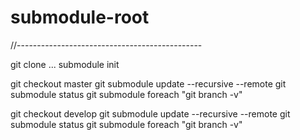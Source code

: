 # submodule-root

//----------------------------------------------

git clone ...
submodule init

git checkout master
git submodule update --recursive --remote
git submodule status 
git submodule foreach "git branch -v"

git checkout develop
git submodule update --recursive --remote
git submodule status 
git submodule foreach "git branch -v"
